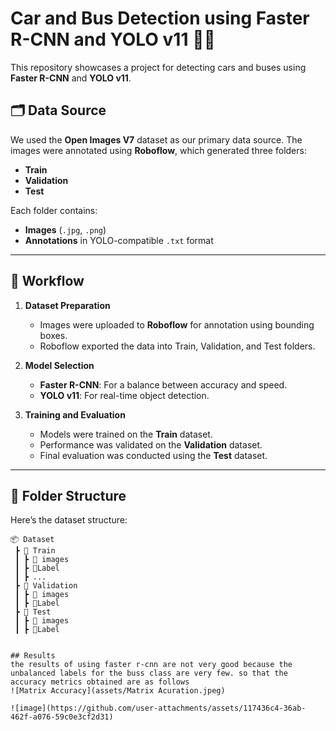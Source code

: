 # Car and Bus Detection using Faster R-CNN and YOLO v11 🚗🚌  

This repository showcases a project for detecting cars and buses using **Faster R-CNN** and **YOLO v11**.  

## 🗂️ Data Source  
We used the **Open Images V7** dataset as our primary data source. The images were annotated using **Roboflow**, which generated three folders:  
- **Train**  
- **Validation**  
- **Test**  

Each folder contains:  
- **Images** (`.jpg`, `.png`)  
- **Annotations** in YOLO-compatible `.txt` format  

---

## 🚀 Workflow  

1. **Dataset Preparation**  
   - Images were uploaded to **Roboflow** for annotation using bounding boxes.  
   - Roboflow exported the data into Train, Validation, and Test folders.  

2. **Model Selection**  
   - **Faster R-CNN**: For a balance between accuracy and speed.  
   - **YOLO v11**: For real-time object detection.  

3. **Training and Evaluation**  
   - Models were trained on the **Train** dataset.  
   - Performance was validated on the **Validation** dataset.  
   - Final evaluation was conducted using the **Test** dataset.  

---

## 📁 Folder Structure  

Here’s the dataset structure:  

```plaintext
📦 Dataset
 ┣ 📂 Train
 ┃ ┣ 📂 images
 ┃ ┣ 📂Label
 ┃ ┣ ...
 ┣ 📂 Validation
 ┃ ┣ 📂 images
 ┃ ┣ 📂Label
 ┣ 📂 Test
 ┃ ┣ 📂 images
 ┃ ┣ 📂Label


## Results
the results of using faster r-cnn are not very good because the unbalanced labels for the buss class are very few. so that the accuracy metrics obtained are as follows
![Matrix Accuracy](assets/Matrix Acuration.jpeg)

![image](https://github.com/user-attachments/assets/117436c4-36ab-462f-a076-59c0e3cf2d31)


